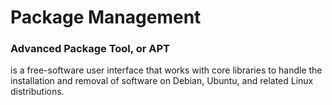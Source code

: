 # Package Management

### Advanced Package Tool, or APT

is a free-software user interface that works with core libraries to handle the installation and removal of software on Debian, Ubuntu, and related Linux distributions.

